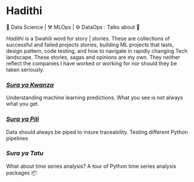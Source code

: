 # Hadithi
🧪 Data Science | ⚒️ MLOps | ⚙️ DataOps : Talks about 🦄

_Hadithi_ is a Swahili word for story | stories. These are collections of successful and failed projects stories, building ML projects that lasts, design pattern, code testing, and how to navigate in rapidly changing Tech landscape. These stories, sagas and opinions are my own. They neither reflect the companies I have worked or working for nor should they be taken seriously.

### [_Sura ya Kwanza_](https://github.com/Proteusiq/hadithi/tree/main/mlfluke)
Understanding machine learning predictions. What you see is not always what you get. 

### [_Sura ya Pili_](https://github.com/Proteusiq/hadithi/tree/main/pipelines)
Data should always be piped to insure traceability. Testing different Python pipelines

### _Sura ya Tatu_
What about time series analysis? A tour of Python time series analysis packages 📦 
